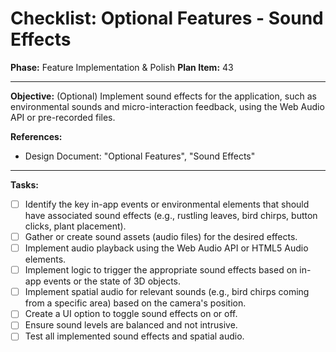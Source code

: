 # Checklist: Optional Features - Sound Effects

**Phase:** Feature Implementation & Polish
**Plan Item:** 43

---

**Objective:** (Optional) Implement sound effects for the application, such as environmental sounds and micro-interaction feedback, using the Web Audio API or pre-recorded files.

**References:**
- Design Document: "Optional Features", "Sound Effects"

---

**Tasks:**

- [ ] Identify the key in-app events or environmental elements that should have associated sound effects (e.g., rustling leaves, bird chirps, button clicks, plant placement).
- [ ] Gather or create sound assets (audio files) for the desired effects.
- [ ] Implement audio playback using the Web Audio API or HTML5 Audio elements.
- [ ] Implement logic to trigger the appropriate sound effects based on in-app events or the state of 3D objects.
- [ ] Implement spatial audio for relevant sounds (e.g., bird chirps coming from a specific area) based on the camera's position.
- [ ] Create a UI option to toggle sound effects on or off.
- [ ] Ensure sound levels are balanced and not intrusive.
- [ ] Test all implemented sound effects and spatial audio.